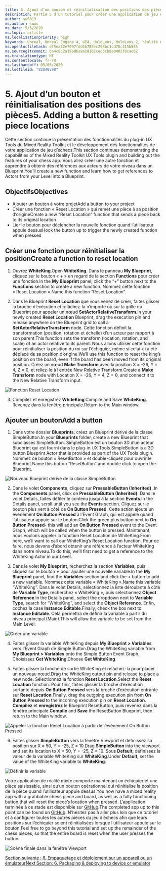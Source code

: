 ```yaml
---
title: 5. Ajout d’un bouton et réinitialisation des positions des pièces
description: Partie 5 d’un tutoriel pour créer une application de jeu d’échecs simple avec Unreal Engine 4 et le plug-in UX Tools du Mixed Reality Toolkit
author: sw5813
ms.author: suwu
ms.date: 5/5/2020
ms.topic: article
ms.localizationpriority: high
keywords: Unreal, Unreal Engine 4, UE4, HoloLens, HoloLens 2, réalité mixte, tutoriel, bien démarrer, mrtk, uxt, UX Tools, documentation
ms.openlocfilehash: df5ea22e7097fdd3b788ec298bc1cd78c315b585
ms.sourcegitcommit: ba4c8c2a19bd6a9a181b2cec3cb8e0402f8cac62
ms.translationtype: HT
ms.contentlocale: fr-FR
ms.lasthandoff: 05/05/2020
ms.locfileid: "82840398"
---
```

# <a name="5-adding-a-button--resetting-piece-locations"></a><span data-ttu-id="6a6ab-104">5. Ajout d’un bouton et réinitialisation des positions des pièces</span><span class="sxs-lookup"><span data-stu-id="6a6ab-104">5. Adding a button & resetting piece locations</span></span>

<span data-ttu-id="6a6ab-105">Cette section continue la présentation des fonctionnalités du plug-in UX Tools du Mixed Reality Toolkit et le développement des fonctionnalités de votre application de jeu d’échecs.</span><span class="sxs-lookup"><span data-stu-id="6a6ab-105">This section continues demonstrating the capabilities of the Mixed Reality Toolkit UX Tools plugin and building out the features of your chess app.</span></span> <span data-ttu-id="6a6ab-106">Vous allez créer une autre fonction et apprendre à obtenir des références aux acteurs de votre niveau dans un Blueprint.</span><span class="sxs-lookup"><span data-stu-id="6a6ab-106">You’ll create a new function and learn how to get references to Actors from your Level into a Blueprint.</span></span>

## <a name="objectives"></a><span data-ttu-id="6a6ab-107">Objectifs</span><span class="sxs-lookup"><span data-stu-id="6a6ab-107">Objectives</span></span>

* <span data-ttu-id="6a6ab-108">Ajouter un bouton à votre projet</span><span class="sxs-lookup"><span data-stu-id="6a6ab-108">Add a button to your project</span></span>
* <span data-ttu-id="6a6ab-109">Créer une fonction « Reset Location » qui remet une pièce à sa position d’origine</span><span class="sxs-lookup"><span data-stu-id="6a6ab-109">Create a new “Reset Location” function that sends a piece back to its original location</span></span>
* <span data-ttu-id="6a6ab-110">Lier le bouton pour déclencher la nouvelle fonction quand l’utilisateur appuie dessus</span><span class="sxs-lookup"><span data-stu-id="6a6ab-110">Hook the button up to trigger the newly created function when pressed</span></span>

## <a name="create-a-function-to-reset-location"></a><span data-ttu-id="6a6ab-111">Créer une fonction pour réinitialiser la position</span><span class="sxs-lookup"><span data-stu-id="6a6ab-111">Create a function to reset location</span></span>

1.  <span data-ttu-id="6a6ab-112">Ouvrez **WhiteKing**.</span><span class="sxs-lookup"><span data-stu-id="6a6ab-112">Open **WhiteKing**.</span></span> <span data-ttu-id="6a6ab-113">Dans le panneau **My Blueprint**, cliquez sur le bouton « + » en regard de la section **Functions** pour créer une fonction.</span><span class="sxs-lookup"><span data-stu-id="6a6ab-113">In the **My Blueprint** panel, click the “+” button next to the **Functions** section to create a new function.</span></span> <span data-ttu-id="6a6ab-114">Nommez cette fonction « Reset Location ».</span><span class="sxs-lookup"><span data-stu-id="6a6ab-114">Name this function “Reset Location”.</span></span> 

2.  <span data-ttu-id="6a6ab-115">Dans le Blueprint **Reset Location** que vous venez de créer, faites glisser la broche d’exécution et relâchez-la n’importe où sur la grille du Blueprint pour appeler un nœud **SetActorRelativeTransform**.</span><span class="sxs-lookup"><span data-stu-id="6a6ab-115">In your newly created **Reset Location** Blueprint, drag the execution pin and release anywhere on the Blueprint grid to call a **SetActorRelativeTransform** node.</span></span> <span data-ttu-id="6a6ab-116">Cette fonction définit la transformation (position, rotation et échelle) d’un acteur par rapport à son parent.</span><span class="sxs-lookup"><span data-stu-id="6a6ab-116">This function sets the transform (location, rotation, and scale) of an actor relative to its parent.</span></span> <span data-ttu-id="6a6ab-117">Nous allons utiliser cette fonction pour réinitialiser la position du roi sur l’échiquier, même si celui-ci a été déplacé de sa position d’origine.</span><span class="sxs-lookup"><span data-stu-id="6a6ab-117">We’ll use this function to reset the king’s position on the board, even if the board has been moved from its original position.</span></span> <span data-ttu-id="6a6ab-118">Créez un nœud **Make Transform** avec la position X = -26, Y = 4, Z = 0, et reliez-le à l’entrée New Relative Transform.</span><span class="sxs-lookup"><span data-stu-id="6a6ab-118">Create a **Make Transform** node with Location X = -26, Y = 4, Z = 0, and connect it to the New Relative Transform input.</span></span> 

![Fonction Reset Location](images/unreal-uxt/5-function.PNG)

3.  <span data-ttu-id="6a6ab-120">Compilez et enregistrez **WhiteKing**.</span><span class="sxs-lookup"><span data-stu-id="6a6ab-120">Compile and Save **WhiteKing**.</span></span> <span data-ttu-id="6a6ab-121">Revenez dans la fenêtre principale.</span><span class="sxs-lookup"><span data-stu-id="6a6ab-121">Return to the Main window.</span></span> 

## <a name="add-a-button"></a><span data-ttu-id="6a6ab-122">Ajouter un bouton</span><span class="sxs-lookup"><span data-stu-id="6a6ab-122">Add a button</span></span>

1.  <span data-ttu-id="6a6ab-123">Dans votre dossier **Blueprints**, créez un Blueprint dérivé de la classe SimpleButton.</span><span class="sxs-lookup"><span data-stu-id="6a6ab-123">In your **Blueprints** folder, create a new Blueprint that subclasses SimpleButton.</span></span> <span data-ttu-id="6a6ab-124">SimpleButton est un bouton 3D d’un acteur Blueprint qui est fourni dans le plug-in UX Tools.</span><span class="sxs-lookup"><span data-stu-id="6a6ab-124">SimpleButton is a 3D button Blueprint Actor that is provided as part of the UX Tools plugin.</span></span> <span data-ttu-id="6a6ab-125">Nommez ce bouton « ResetButton » et double-cliquez pour ouvrir le Blueprint.</span><span class="sxs-lookup"><span data-stu-id="6a6ab-125">Name this button “ResetButton” and double click to open the Blueprint.</span></span> 

![Nouveau Blueprint dérivé de la classe SimpleButton](images/unreal-uxt/5-subclass.PNG)

2.  <span data-ttu-id="6a6ab-127">Dans le volet **Components**, cliquez sur **PressableButton (Inherited)** .</span><span class="sxs-lookup"><span data-stu-id="6a6ab-127">In the **Components** panel, click on **PressableButton (Inherited)**.</span></span> <span data-ttu-id="6a6ab-128">Dans le volet Details, faites défiler le contenu jusqu’à la section **Events**.</span><span class="sxs-lookup"><span data-stu-id="6a6ab-128">In the Details panel, scroll until you see the **Events** section.</span></span> <span data-ttu-id="6a6ab-129">Cliquez sur le bouton plus vert à côté de **On Button Pressed**. Cette action ajoute un événement **On Button Pressed** à l’Event Graph, qui est appelé quand l’utilisateur appuie sur le bouton.</span><span class="sxs-lookup"><span data-stu-id="6a6ab-129">Click the green plus button next to **On Button Pressed**- this will add an **On Button Pressed** event to the Event Graph, which will be called when the button is pressed.</span></span> <span data-ttu-id="6a6ab-130">Maintenant, nous voulons appeler la fonction Reset Location de WhiteKing.</span><span class="sxs-lookup"><span data-stu-id="6a6ab-130">From here, we’ll want to call our WhiteKing’s Reset Location function.</span></span> <span data-ttu-id="6a6ab-131">Pour ce faire, nous devons d’abord obtenir une référence à l’acteur WhiteKing dans notre niveau.</span><span class="sxs-lookup"><span data-stu-id="6a6ab-131">To do this, we’ll first need to get a reference to the WhiteKing Actor in our Level.</span></span> 

3.  <span data-ttu-id="6a6ab-132">Dans le volet **My Blueprint**, recherchez la section **Variables**, puis cliquez sur le bouton **+** pour ajouter une nouvelle variable.</span><span class="sxs-lookup"><span data-stu-id="6a6ab-132">In the **My Blueprint** panel, find the **Variables** section and click the **+** button to add a new variable.</span></span> <span data-ttu-id="6a6ab-133">Nommez cette variable « WhiteKing ».</span><span class="sxs-lookup"><span data-stu-id="6a6ab-133">Name this variable “WhiteKing”.</span></span> <span data-ttu-id="6a6ab-134">Dans le volet Details, sélectionnez la liste déroulante à côté de **Variable Type**, recherchez « WhiteKing », puis sélectionnez **Object Reference**.</span><span class="sxs-lookup"><span data-stu-id="6a6ab-134">In the Details panel, select the dropdown next to **Variable Type**, search for “WhiteKing”, and select the **Object Reference**.</span></span> <span data-ttu-id="6a6ab-135">Enfin, cochez la case **Instance Editable**.</span><span class="sxs-lookup"><span data-stu-id="6a6ab-135">Finally, check the box next to **Instance Editable**.</span></span> <span data-ttu-id="6a6ab-136">Cela permettra de définir la variable à partir du niveau principal (Main).</span><span class="sxs-lookup"><span data-stu-id="6a6ab-136">This will allow the variable to be set from the Main Level.</span></span> 

![Créer une variable](images/unreal-uxt/5-var.PNG)

4.  <span data-ttu-id="6a6ab-138">Faites glisser la variable WhiteKing depuis **My Blueprint > Variables** vers l’Event Graph de Simple Button.</span><span class="sxs-lookup"><span data-stu-id="6a6ab-138">Drag the WhiteKing variable from **My Blueprint > Variables** onto the Simple Button Event Graph.</span></span> <span data-ttu-id="6a6ab-139">Choisissez **Get WhiteKing**.</span><span class="sxs-lookup"><span data-stu-id="6a6ab-139">Choose **Get WhiteKing**.</span></span> 

5.  <span data-ttu-id="6a6ab-140">Faites glisser la broche de sortie WhiteKing et relâchez-la pour placer un nouveau nœud.</span><span class="sxs-lookup"><span data-stu-id="6a6ab-140">Drag the WhiteKing output pin and release to place a new node.</span></span> <span data-ttu-id="6a6ab-141">Sélectionnez la fonction **Reset Location**.</span><span class="sxs-lookup"><span data-stu-id="6a6ab-141">Select the **Reset Location** function.</span></span> <span data-ttu-id="6a6ab-142">Pour finir, faites glisser la broche d’exécution sortante depuis **On Button Pressed** vers la broche d’exécution entrante sur **Reset Location**.</span><span class="sxs-lookup"><span data-stu-id="6a6ab-142">Finally, drag the outgoing execution pin from **On Button Pressed** to the incoming execution pin on **Reset Location**.</span></span> <span data-ttu-id="6a6ab-143">**Compilez** et **enregistrez** le Blueprint ResetButton, puis revenez dans la fenêtre principale.</span><span class="sxs-lookup"><span data-stu-id="6a6ab-143">**Compile** and **Save** the ResetButton Blueprint, then return to the Main window.</span></span> 

![Appeler la fonction Reset Location à partir de l’événement On Button Pressed](images/unreal-uxt/5-callresetloc.PNG)

6.  <span data-ttu-id="6a6ab-145">Faites glisser **SimpleButton** vers la fenêtre Viewport et définissez sa position sur X = 50, Y = -25, Z = 10.</span><span class="sxs-lookup"><span data-stu-id="6a6ab-145">Drag **SimpleButton** into the viewport and set its location to X = 50, Y = -25, Z = 10.</span></span> <span data-ttu-id="6a6ab-146">Sous **Default**, définissez la valeur de la variable WhiteKing sur **WhiteKing**.</span><span class="sxs-lookup"><span data-stu-id="6a6ab-146">Under **Default**, set the value of the WhiteKing variable to **WhiteKing**.</span></span>

![Définir la variable](images/unreal-uxt/5-buttonlevel.PNG)

<span data-ttu-id="6a6ab-148">Votre application de réalité mixte comporte maintenant un échiquier et une pièce saisissable, ainsi qu’un bouton opérationnel qui réinitialise la position de la pièce quand l’utilisateur appuie dessus.</span><span class="sxs-lookup"><span data-stu-id="6a6ab-148">You now have a mixed reality app with a grabbable chess piece and board, as well as a fully functioning button that will reset the piece’s location when pressed.</span></span> <span data-ttu-id="6a6ab-149">L’application terminée à ce stade est disponible sur [GitHub](https://github.com/microsoft/MixedReality-Unreal-Samples/tree/master/ChessApp).</span><span class="sxs-lookup"><span data-stu-id="6a6ab-149">The completed app up to this point can be found on [GitHub](https://github.com/microsoft/MixedReality-Unreal-Samples/tree/master/ChessApp).</span></span> <span data-ttu-id="6a6ab-150">N’hésitez pas à aller plus loin que ce tutoriel et à configurer toutes les autres pièces du jeu d’échecs afin que leurs positions sur l’échiquier soient réinitialisées lorsque l’utilisateur appuie sur le bouton.</span><span class="sxs-lookup"><span data-stu-id="6a6ab-150">Feel free to go beyond this tutorial and set up the remainder of the chess pieces, so that the entire board is reset when the user presses the button.</span></span>

![Scène finale dans la fenêtre Viewport](images/unreal-uxt/5-endscene.PNG)

[<span data-ttu-id="6a6ab-152">Section suivante : 6. Empaquetage et déploiement sur un appareil ou un émulateur</span><span class="sxs-lookup"><span data-stu-id="6a6ab-152">Next Section: 6. Packaging & deploying to device or emulator</span></span>](unreal-uxt-ch6.md)